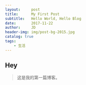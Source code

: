 ```yaml
---
layout:     post                   
title:      My First Post             
subtitle:   Hello World, Hello Blog 
date:       2017-11-22        
author:     JD
header-img: img/post-bg-2015.jpg
catalog: true
tags:
    - 生活
---
```


## Hey
>这是我的第一篇博客。